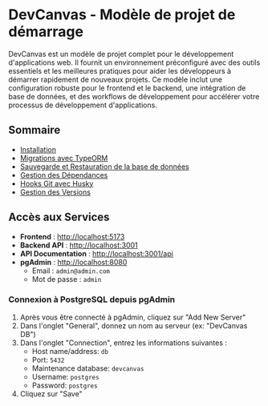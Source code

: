 # DevCanvas - Modèle de projet de démarrage

DevCanvas est un modèle de projet complet pour le développement d'applications web. Il fournit un environnement préconfiguré avec des outils essentiels et les meilleures pratiques pour aider les développeurs à démarrer rapidement de nouveaux projets. Ce modèle inclut une configuration robuste pour le frontend et le backend, une intégration de base de données, et des workflows de développement pour accélérer votre processus de développement d'applications.

## Sommaire
- [Installation](docs/installation.md)
- [Migrations avec TypeORM](docs/migrations.md)
- [Sauvegarde et Restauration de la base de données](docs/sauvegarde-restauration.md)
- [Gestion des Dépendances](docs/gestion-dependances.md)
- [Hooks Git avec Husky](docs/hooks-git.md)
- [Gestion des Versions](docs/gestion-versions.md)

## Accès aux Services

- **Frontend** : [http://localhost:5173](http://localhost:5173)
- **Backend API** : [http://localhost:3001](http://localhost:3001)
- **API Documentation** : [http://localhost:3001/api](http://localhost:3001/api)
- **pgAdmin** : [http://localhost:8080](http://localhost:8080)
  - Email : `admin@admin.com`
  - Mot de passe : `admin`
  
### Connexion à PostgreSQL depuis pgAdmin

1. Après vous être connecté à pgAdmin, cliquez sur "Add New Server"
2. Dans l'onglet "General", donnez un nom au serveur (ex: "DevCanvas DB")
3. Dans l'onglet "Connection", entrez les informations suivantes :
   - Host name/address: `db`
   - Port: `5432`
   - Maintenance database: `devcanvas`
   - Username: `postgres`
   - Password: `postgres`
4. Cliquez sur "Save"